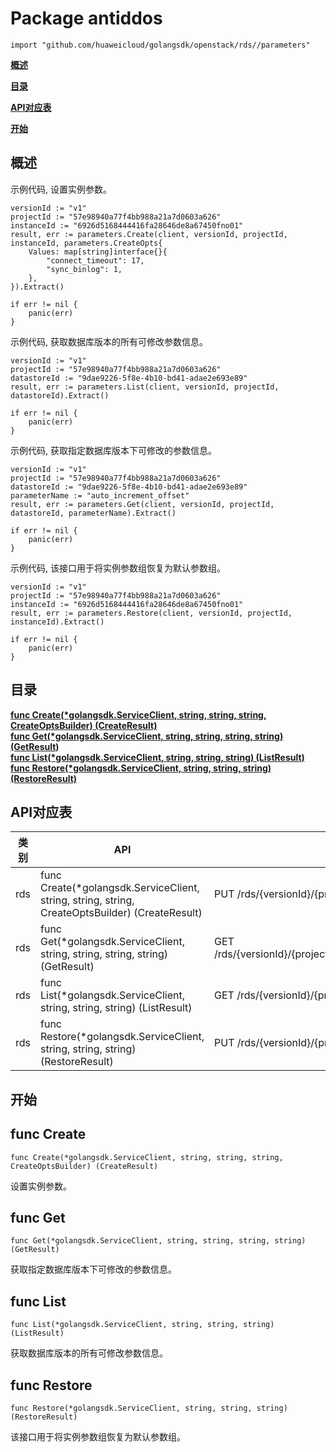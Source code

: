 # Package antiddos
    import "github.com/huaweicloud/golangsdk/openstack/rds//parameters"
**[概述](#概述)**  

**[目录](#目录)**  

**[API对应表](#API对应表)**  

**[开始](#开始)**  

## 概述


示例代码, 设置实例参数。

    
    versionId := "v1"
    projectId := "57e98940a77f4bb988a21a7d0603a626"
    instanceId := "6926d5168444416fa28646de8a67450fno01"
    result, err := parameters.Create(client, versionId, projectId, instanceId, parameters.CreateOpts{
        Values: map[string]interface{}{
            "connect_timeout": 17,
            "sync_binlog": 1,
        },
    }).Extract()
    
    if err != nil {
        panic(err)
    }
    
示例代码, 获取数据库版本的所有可修改参数信息。

    
    versionId := "v1"
    projectId := "57e98940a77f4bb988a21a7d0603a626"
    datastoreId := "9dae9226-5f8e-4b10-bd41-adae2e693e89"
    result, err := parameters.List(client, versionId, projectId, datastoreId).Extract()
    
    if err != nil {
        panic(err)
    }
    
示例代码, 获取指定数据库版本下可修改的参数信息。

    
    versionId := "v1"
    projectId := "57e98940a77f4bb988a21a7d0603a626"
    datastoreId := "9dae9226-5f8e-4b10-bd41-adae2e693e89"
    parameterName := "auto_increment_offset"
    result, err := parameters.Get(client, versionId, projectId, datastoreId, parameterName).Extract()
    
    if err != nil {
        panic(err)
    }
    
示例代码, 该接口用于将实例参数组恢复为默认参数组。

    
    versionId := "v1"
    projectId := "57e98940a77f4bb988a21a7d0603a626"
    instanceId := "6926d5168444416fa28646de8a67450fno01"
    result, err := parameters.Restore(client, versionId, projectId, instanceId).Extract()
    
    if err != nil {
        panic(err)
    }
## 目录
**[func Create(*golangsdk.ServiceClient, string, string, string, CreateOptsBuilder) (CreateResult)](#func-create)**  
**[func Get(*golangsdk.ServiceClient, string, string, string, string) (GetResult)](#func-get)**  
**[func List(*golangsdk.ServiceClient, string, string, string) (ListResult)](#func-list)**  
**[func Restore(*golangsdk.ServiceClient, string, string, string) (RestoreResult)](#func-restore)**  
## API对应表
|类别|API|EndPoint|
|----|---|--------|
|rds|func Create(*golangsdk.ServiceClient, string, string, string, CreateOptsBuilder) (CreateResult)|PUT /rds/{versionId}/{project_id}/instances/{instanceId}/parameters|
|rds|func Get(*golangsdk.ServiceClient, string, string, string, string) (GetResult)|GET /rds/{versionId}/{project_id}/datastores/versions/{datastore_version_id}/parameters/{parameter_name}|
|rds|func List(*golangsdk.ServiceClient, string, string, string) (ListResult)|GET /rds/{versionId}/{project_id}/datastores/versions/{datastore_version_id}/parameters|
|rds|func Restore(*golangsdk.ServiceClient, string, string, string) (RestoreResult)|PUT /rds/{versionId}/{project_id}/instances/{instanceId}/parameters/default|
## 开始
## func Create
    func Create(*golangsdk.ServiceClient, string, string, string, CreateOptsBuilder) (CreateResult)  
设置实例参数。
## func Get
    func Get(*golangsdk.ServiceClient, string, string, string, string) (GetResult)  
获取指定数据库版本下可修改的参数信息。
## func List
    func List(*golangsdk.ServiceClient, string, string, string) (ListResult)  
获取数据库版本的所有可修改参数信息。
## func Restore
    func Restore(*golangsdk.ServiceClient, string, string, string) (RestoreResult)  
该接口用于将实例参数组恢复为默认参数组。
